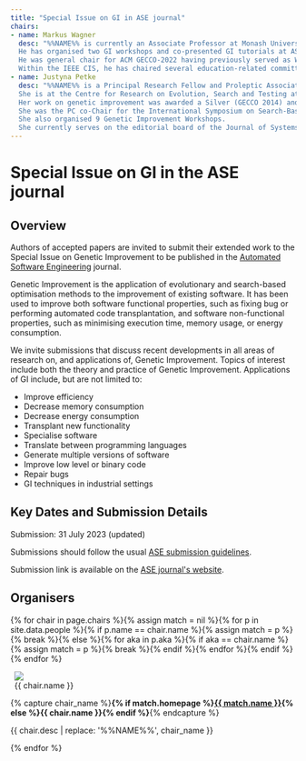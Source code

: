 ```yaml
---
title: "Special Issue on GI in ASE journal"
chairs:
- name: Markus Wagner
  desc: "%%NAME%% is currently an Associate Professor at Monash University, Melbourne, Australia.
  He has organised two GI workshops and co-presented GI tutorials at ASE 2020, GECCO 2020 and 2021.
  He was general chair for ACM GECCO-2022 having previously served as Workshop Chair and Competition Chair.
  Within the IEEE CIS, he has chaired several education-related committees, where he also served as founding chair of two task forces."
- name: Justyna Petke
  desc: "%%NAME%% is a Principal Research Fellow and Proleptic Associate Professor, conducting research in genetic improvement.
  She is at the Centre for Research on Evolution, Search and Testing at University College London.
  Her work on genetic improvement was awarded a Silver (GECCO 2014) and a Gold ’Humie’ (GECCO 2016) and an ACM SIGSOFT Distinguished Paper Award at ISSTA 2015.
  She was the PC co-Chair for the International Symposium on Search-Based Software Engineering in 2017.
  She also organised 9 Genetic Improvement Workshops.
  She currently serves on the editorial board of the Journal of Systems and Software, Empirical Software Engineering, Genetic Programming and Evolvable Machines, Automated Software Enigineering and Engineering Applications of Artificial Intelligence journals."
---
```


# Special Issue on GI in the ASE journal

## Overview

Authors of accepted papers are invited to submit their extended work to the Special Issue on Genetic Improvement to be published in the [Automated Software Engineering](https://www.springer.com/journal/10515) journal. 

Genetic Improvement is the application of evolutionary and search-based optimisation methods to the improvement of existing software. It has been used to improve both software functional properties, such as fixing bug or performing automated code transplantation, and software non-functional properties, such as minimising execution time, memory usage, or energy consumption.

We invite submissions that discuss recent developments in all areas of research on, and applications of, Genetic Improvement. 
Topics of interest include both the theory and practice of Genetic Improvement. Applications of GI include, but are not limited to:
- Improve efficiency
- Decrease memory consumption
- Decrease energy consumption
- Transplant new functionality
- Specialise software
- Translate between programming languages
- Generate multiple versions of software
- Improve low level or binary code
- Repair bugs
- GI techniques in industrial settings

## Key Dates and Submission Details

Submission: 31 July 2023 (updated)

Submissions should follow the usual [ASE submission guidelines](https://www.springer.com/journal/10515/submission-guidelines).

Submission link is available on the [ASE journal's website](https://link.springer.com/collections/gabebegheh).

## <a name="chairs"></a> Organisers

{% for chair in page.chairs %}{% assign match = nil %}{% for p in site.data.people %}{% if p.name == chair.name %}{% assign match = p %}{% break %}{% else %}{% for aka in p.aka %}{% if aka == chair.name %}{% assign match = p %}{% break %}{% endif %}{% endfor %}{% endif %}{% endfor %}
<figure class="figure float-right" style="margin: auto 0.5em;">
  <img class="figure-img rounded img-thumbnail" style="max-width: 200px; max-height: 160px" src="{{ match.img | relative_url }}" onerror="this.onerror=null; this.src='{{ "/profile_images/blank.jpg" | relative_url }}'">
  <figcaption class="figure-caption text-right">{{ chair.name }}</figcaption>
</figure>

{% capture chair_name %}<b>{% if match.homepage %}<a href="{{ match.homepage }}">{{ match.name }}</a>{% else %}{{ chair.name }}{% endif %}</b>{% endcapture %}
<p class="clearfix">
  {{ chair.desc | replace: '%%NAME%%', chair_name }}
</p>
{% endfor %}
